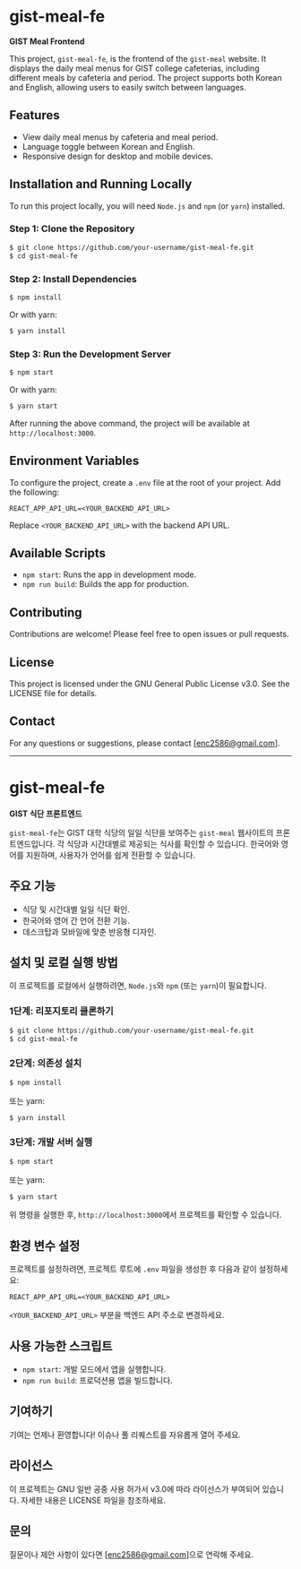 # gist-meal-fe

**GIST Meal Frontend**

This project, `gist-meal-fe`, is the frontend of the `gist-meal` website. It displays the daily meal menus for GIST college cafeterias, including different meals by cafeteria and period. The project supports both Korean and English, allowing users to easily switch between languages.

## Features

- View daily meal menus by cafeteria and meal period.
- Language toggle between Korean and English.
- Responsive design for desktop and mobile devices.

## Installation and Running Locally

To run this project locally, you will need `Node.js` and `npm` (or `yarn`) installed.

### Step 1: Clone the Repository

```bash
$ git clone https://github.com/your-username/gist-meal-fe.git
$ cd gist-meal-fe
```

### Step 2: Install Dependencies

```bash
$ npm install
```

Or with yarn:

```bash
$ yarn install
```

### Step 3: Run the Development Server

```bash
$ npm start
```

Or with yarn:

```bash
$ yarn start
```

After running the above command, the project will be available at `http://localhost:3000`.

## Environment Variables

To configure the project, create a `.env` file at the root of your project. Add the following:

```
REACT_APP_API_URL=<YOUR_BACKEND_API_URL>
```

Replace `<YOUR_BACKEND_API_URL>` with the backend API URL.

## Available Scripts

- `npm start`: Runs the app in development mode.
- `npm run build`: Builds the app for production.

## Contributing

Contributions are welcome! Please feel free to open issues or pull requests.

## License

This project is licensed under the GNU General Public License v3.0. See the LICENSE file for details.

## Contact

For any questions or suggestions, please contact [enc2586@gmail.com].

---

# gist-meal-fe

**GIST 식단 프론트엔드**

`gist-meal-fe`는 GIST 대학 식당의 일일 식단을 보여주는 `gist-meal` 웹사이트의 프론트엔드입니다. 각 식당과 시간대별로 제공되는 식사를 확인할 수 있습니다. 한국어와 영어를 지원하며, 사용자가 언어를 쉽게 전환할 수 있습니다.

## 주요 기능

- 식당 및 시간대별 일일 식단 확인.
- 한국어와 영어 간 언어 전환 기능.
- 데스크탑과 모바일에 맞춘 반응형 디자인.

## 설치 및 로컬 실행 방법

이 프로젝트를 로컬에서 실행하려면, `Node.js`와 `npm` (또는 `yarn`)이 필요합니다.

### 1단계: 리포지토리 클론하기

```bash
$ git clone https://github.com/your-username/gist-meal-fe.git
$ cd gist-meal-fe
```

### 2단계: 의존성 설치

```bash
$ npm install
```

또는 yarn:

```bash
$ yarn install
```

### 3단계: 개발 서버 실행

```bash
$ npm start
```

또는 yarn:

```bash
$ yarn start
```

위 명령을 실행한 후, `http://localhost:3000`에서 프로젝트를 확인할 수 있습니다.

## 환경 변수 설정

프로젝트를 설정하려면, 프로젝트 루트에 `.env` 파일을 생성한 후 다음과 같이 설정하세요:

```
REACT_APP_API_URL=<YOUR_BACKEND_API_URL>
```

`<YOUR_BACKEND_API_URL>` 부분을 백엔드 API 주소로 변경하세요.

## 사용 가능한 스크립트

- `npm start`: 개발 모드에서 앱을 실행합니다.
- `npm run build`: 프로덕션용 앱을 빌드합니다.

## 기여하기

기여는 언제나 환영합니다! 이슈나 풀 리퀘스트를 자유롭게 열어 주세요.

## 라이선스

이 프로젝트는 GNU 일반 공중 사용 허가서 v3.0에 따라 라이선스가 부여되어 있습니다. 자세한 내용은 LICENSE 파일을 참조하세요.

## 문의

질문이나 제안 사항이 있다면 [enc2586@gmail.com]으로 연락해 주세요.
